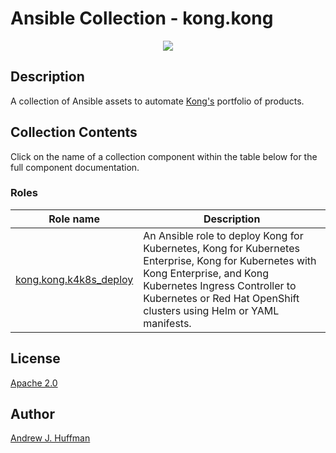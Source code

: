 # Ansible Collection - kong.kong

<p align="center">
  <img src="https://2tjosk2rxzc21medji3nfn1g-wpengine.netdna-ssl.com/wp-content/uploads/2018/08/kong-combination-mark-color-256px.png" /></div>
</p>


## Description

A collection of Ansible assets to automate [Kong's](http://www.konghq.com/) portfolio of products.


## Collection Contents

Click on the name of a collection component within the table below for the full component documentation.

### Roles

|Role name|Description|
|---|---|
|[kong.kong.k4k8s_deploy](https://github.com/Kong/kong-ansible-collection/tree/main/roles/k4k8s_deploy)|An Ansible role to deploy Kong for Kubernetes, Kong for Kubernetes Enterprise, Kong for Kubernetes with Kong Enterprise, and Kong Kubernetes Ingress Controller to Kubernetes or Red Hat OpenShift clusters using Helm or YAML manifests.|


## License
[Apache 2.0](LICENSE)


## Author

[Andrew J. Huffman](https://github.com/ahuffman)